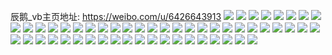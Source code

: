 辰鹅_vb主页地址: https://weibo.com/u/6426643913 
![](https://wx4.sinaimg.cn/mw2000/0070VxEZly1h9jr34frq4j30ux159k44.jpg) 
![](https://wx4.sinaimg.cn/mw2000/0070VxEZly1h9jqz3lpg2j30sz12nk3w.jpg) 
![](https://wx4.sinaimg.cn/mw2000/0070VxEZly1h9jqz6va0oj30qx0zwqb7.jpg) 
![](https://wx4.sinaimg.cn/mw2000/0070VxEZly1h9jqzregg0j30sx12l15a.jpg) 
![](https://wx4.sinaimg.cn/mw2000/0070VxEZly1h9jr0kea6xj30wi17ck7j.jpg) 
![](https://wx4.sinaimg.cn/mw2000/0070VxEZly1h9jr1qaqglj30wi17ch5t.jpg) 
![](https://wx4.sinaimg.cn/mw2000/0070VxEZly1h9jr26cowoj30wi17camw.jpg) 
![](https://wx4.sinaimg.cn/mw2000/0070VxEZly1h9g9668czkj30vw16i13n.jpg) 
![](https://wx4.sinaimg.cn/mw2000/0070VxEZly1h9g96rbzqnj32c03404qq.jpg) 
![](https://wx4.sinaimg.cn/mw2000/0070VxEZly1h9g96h0l56j30wi17cqi9.jpg) 
![](https://wx4.sinaimg.cn/mw2000/0070VxEZly1h9g963cgp4j30pj0j5q7y.jpg) 
![](https://wx4.sinaimg.cn/mw2000/0070VxEZly1h9g96t24x1j30q80yzwl4.jpg) 
![](https://wx4.sinaimg.cn/mw2000/0070VxEZly1h9g96vuvvkj30mk0gxq6c.jpg) 
![](https://wx4.sinaimg.cn/mw2000/0070VxEZly1h9g96z1yg6j30wi17ch00.jpg) 
![](https://wx4.sinaimg.cn/mw2000/0070VxEZly1h9g97k5516j33403407wl.jpg) 
![](https://wx4.sinaimg.cn/mw2000/0070VxEZly1h9g97lsv5ej30wi0odqaz.jpg) 
![](https://wx4.sinaimg.cn/mw2000/0070VxEZly1h48xlh8whnj32yu3ph7wj.jpg) 
![](https://wx4.sinaimg.cn/mw2000/0070VxEZly1h34atv0ersj33402c07wi.jpg) 
![](https://wx4.sinaimg.cn/mw2000/0070VxEZly1h34atz9b40j32452ti7wh.jpg) 
![](https://wx4.sinaimg.cn/mw2000/0070VxEZly1gya17hjoj9j32ac2acnpe.jpg) 
![](https://wx4.sinaimg.cn/mw2000/0070VxEZly1gxrf3x94ikj320m2othdv.jpg) 
![](https://wx4.sinaimg.cn/mw2000/0070VxEZly1gxrf3mekz9j31w92j0e83.jpg) 
![](https://wx4.sinaimg.cn/mw2000/0070VxEZly1gxrf3qnxplj31if20ku0y.jpg) 
![](https://wx4.sinaimg.cn/mw2000/0070VxEZly1gxrf3t86l0j31ea1v2qv5.jpg) 
![](https://wx4.sinaimg.cn/mw2000/0070VxEZly1gxrf3khb4xj31eb1v3u0x.jpg) 
![](https://wx4.sinaimg.cn/mw2000/0070VxEZly1gxmxdv8qj9j30wi1ycalf.jpg) 
![](https://wx4.sinaimg.cn/mw2000/0070VxEZly1gw95ba6s4wj32c0340kjl.jpg) 
![](https://wx4.sinaimg.cn/mw2000/0070VxEZly1gw95bzwbmtj32c0340x6p.jpg) 
![](https://wx4.sinaimg.cn/mw2000/0070VxEZly1gw95cubdymj32c0340qv5.jpg) 
![](https://wx4.sinaimg.cn/mw2000/0070VxEZly1gw95g33fy0j32c0340u0x.jpg) 
![](https://wx4.sinaimg.cn/mw2000/0070VxEZly1gw95eksxbnj32c02c04qp.jpg) 
![](https://wx4.sinaimg.cn/mw2000/0070VxEZly1gw95dww2c4j32c0340npd.jpg) 
![](https://wx4.sinaimg.cn/mw2000/0070VxEZly1gw95deytx1j32c0340kjm.jpg) 
![](https://wx4.sinaimg.cn/mw2000/0070VxEZly1gw95eesrpmj32c03401ky.jpg) 
![](https://wx4.sinaimg.cn/mw2000/0070VxEZly1gw95fcio78j32c0340npe.jpg) 
![](https://wx4.sinaimg.cn/mw2000/0070VxEZly1gng4ndkdkvj31lq1lq4oz.jpg) 
![](https://wx4.sinaimg.cn/mw2000/0070VxEZly1gng4nfjnifj31j71j71fv.jpg) 
![](https://wx4.sinaimg.cn/mw2000/0070VxEZly1gng4nhaajjj31jl1jl1kx.jpg) 
![](https://wx4.sinaimg.cn/mw2000/0070VxEZly1gng4nipxozj314h1hy19j.jpg) 
![](https://wx4.sinaimg.cn/mw2000/0070VxEZly1gng4o511ltj33402c0kjn.jpg) 
![](https://wx4.sinaimg.cn/mw2000/0070VxEZly1gng4njzvurj315g1jatqp.jpg) 
![](https://wx4.sinaimg.cn/mw2000/0070VxEZly1gng4t3l6g2j33402c01kz.jpg) 
![](https://wx4.sinaimg.cn/mw2000/0070VxEZly1gng4nb2vi4j30lc0sgdro.jpg) 
![](https://wx4.sinaimg.cn/mw2000/0070VxEZly1gng4vkxambj31400u014e.jpg) 
![](https://wx4.sinaimg.cn/mw2000/0070VxEZly1gacc0izvffj30u00u0n6n.jpg) 
![](https://wx4.sinaimg.cn/mw2000/0070VxEZly1gacc0lklq2j30u00u0k1k.jpg) 
![](https://wx4.sinaimg.cn/mw2000/0070VxEZly1gacc0nk82uj30u00u0ajn.jpg) 
![](https://wx4.sinaimg.cn/mw2000/0070VxEZly1gacc0puof3j30u00u011d.jpg) 
![](https://wx4.sinaimg.cn/mw2000/0070VxEZly1gacc0r3k7sj30u00u0dmi.jpg) 
![](https://wx4.sinaimg.cn/mw2000/0070VxEZly1gacc0gzw40j30u00u0dnm.jpg) 
![](https://wx4.sinaimg.cn/mw2000/0070VxEZly1gacc3404vhj30j50j5tad.jpg) 
![](https://wx4.sinaimg.cn/mw2000/0070VxEZly1gacc0tj7q8j31400u0an5.jpg) 
![](https://wx4.sinaimg.cn/mw2000/0070VxEZly1gacc352sr4j30ku0kumyt.jpg) 
